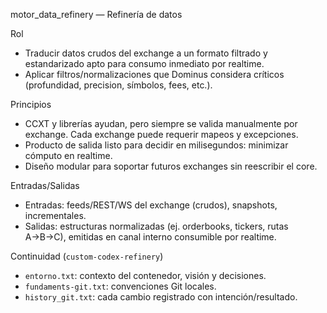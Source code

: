 motor_data_refinery — Refinería de datos

Rol
- Traducir datos crudos del exchange a un formato filtrado y estandarizado apto para consumo inmediato por realtime.
- Aplicar filtros/normalizaciones que Dominus considera críticos (profundidad, precision, símbolos, fees, etc.).

Principios
- CCXT y librerías ayudan, pero siempre se valida manualmente por exchange. Cada exchange puede requerir mapeos y excepciones.
- Producto de salida listo para decidir en milisegundos: minimizar cómputo en realtime.
- Diseño modular para soportar futuros exchanges sin reescribir el core.

Entradas/Salidas
- Entradas: feeds/REST/WS del exchange (crudos), snapshots, incrementales.
- Salidas: estructuras normalizadas (ej. orderbooks, tickers, rutas A→B→C), emitidas en canal interno consumible por realtime.

Continuidad (`custom-codex-refinery`)
- `entorno.txt`: contexto del contenedor, visión y decisiones.
- `fundaments-git.txt`: convenciones Git locales.
- `history_git.txt`: cada cambio registrado con intención/resultado.

